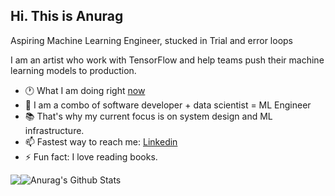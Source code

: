 <h2>Hi. This is Anurag</h2>
<p>Aspiring Machine Learning Engineer, stucked in Trial and error loops</p>

I am an artist who work with TensorFlow and help teams push their machine learning models to production. 

- 🕐 What I am doing right <a href="https://anuragdhadse.com/now">now</a>
- 💬 I am a combo of software developer + data scientist = ML Engineer
- 📚 That's why my current focus is on system design and ML infrastructure.
- 📫 Fastest way to reach me: [Linkedin](https://www.linkedin.com/in/adhadse/)
- ⚡  Fun fact: I love reading books.

<div style="display: flex; flex-direction: row;">
        <img src="http://github-readme-streak-stats.herokuapp.com?user=adhadse&hide_border=true&date_format=M%20j%5B%2C%20Y%5D&background=22272E&sideNums=B95F17&currStreakNum=924BD0&dates=BABABA&sideLabels=DC8937"/>
        <img src="https://github-readme-stats.vercel.app/api?username=adhadse&count_private=true&theme=darcula&show_icons=true&hide_rank=true&hide_border=true&title_color=DD8A37&icon_color=934BD1&bg_color=22272E" alt="Anurag's Github Stats" />
</div>

